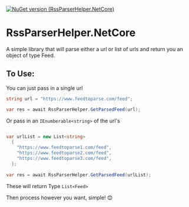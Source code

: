 [![NuGet version (RssParserHelper.NetCore)](https://img.shields.io/badge/nuget-RssParserHelper.NetCore-blue)](https://www.nuget.org/packages/RssParserHelper.NetCore)

# RssParserHelper.NetCore
A simple library that will parse either a url or list of urls and return you an object of type Feed.

## To Use:

You can just pass in a single url

```cs 
string url = "https://www.feedtoparse.com/feed";

var res = await RssParserHelper.GetParsedFeed(url);

```

Or pass in an ``` IEnumberable<string> ``` of the url's

```cs 

var urlList = new List<string> 
  {
    "https://www.feedtoparse1.com/feed",
    "https://www.feedtoparse2.com/feed",
    "https://www.feedtoparse3.com/feed",
  };
  
var res = await RssParserHelper.GetParsedFeed(urlList);

```

These will return Type ``` List<Feed> ```

Then process however you want, simple! 😊
